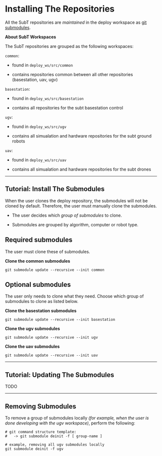 # Installing The Repositories

All the SubT repositories are *maintained* in the deploy workspace as [git submodules](https://git-scm.com/book/en/v2/Git-Tools-Submodules).

**About SubT Workspaces**

The SubT repositories are grouped as the following workspaces:

`common`:

- found in `deploy_ws/src/common`

- contains repositories common between all other repositories (basestation, uav, ugv)
  
`basestation`:

- found in `deploy_ws/src/basestation`

- contains all repositories for the subt basestation control


`ugv`:

- found in `deploy_ws/src/ugv`

- contains all simualation and hardware repositories for the subt ground robots
  
`uav`:

- found in `deploy_ws/src/uav`

- contains all simualation and hardware repositories for the subt drones

* * *

## Tutorial: Install The Submodules

When the user clones the deploy repository, the submodules will not be cloned by default. Therefore, the user must manually clone the submodules.

- The user decides which *group of submodules* to clone.

- Submodules are grouped by algorithm, computer or robot type.

## Required submodules

The user must clone these of submodules.

**Clone the common submodules**

    git submodule update --recursive --init common

## Optional submodules

The user only needs to clone what they need. Choose which group of submodules to clone as listed below.

**Clone the basestation submodules**

    git submodule update --recursive --init basestation

**Clone the ugv submodules**

    git submodule update --recursive --init ugv

**Clone the uav submodules**

    git submodule update --recursive --init uav


* * *

## Tutorial: Updating The Submodules

TODO

* * *

## Removing Submodules

To remove a group of submodules locally *(for example, when the user is done developing with the ugv workspace)*, perform the following:

    # git command structure template:
    #   -> git submodule deinit -f [ group-name ]

    # example, removing all ugv submodules locally
    git submodule deinit -f ugv
